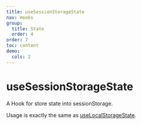 ```yaml
---
title: useSessionStorageState
nav: Hooks
group:
  title: State
  order: 4
order: 7
toc: content
demo:
  cols: 2
---
```


# useSessionStorageState

A Hook for store state into sessionStorage.

Usage is exactly the same as [useLocalStorageState](./use-local-storage-state).
